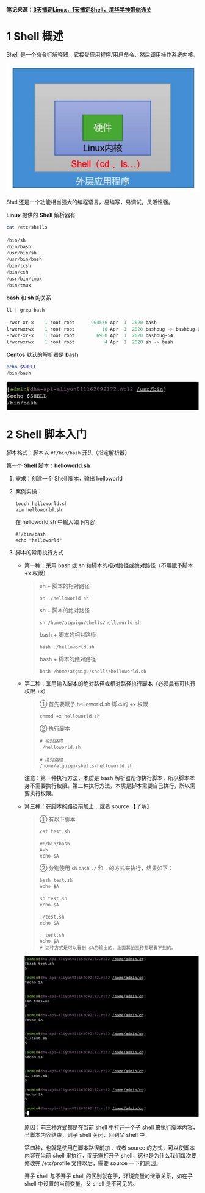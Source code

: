 **笔记来源：**[**3天搞定Linux，1天搞定Shell，清华学神带你通关**](https://www.bilibili.com/video/BV1WY4y1H7d3?p=9&vd_source=e8046ccbdc793e09a75eb61fe8e84a30)



# 1 Shell 概述 
Shell 是一个命令行解释器，它接受应用程序/用户命令，然后调用操作系统内核。

![](images/1.png)

Shell还是一个功能相当强大的编程语言，易编写，易调试，灵活性强。



**Linux** 提供的 **Shell** 解析器有

```powershell
cat /etc/shells

/bin/sh
/bin/bash
/usr/bin/sh
/usr/bin/bash
/bin/tcsh
/bin/csh
/usr/bin/tmux
/bin/tmux
```



**bash** 和 **sh** 的关系

```powershell
ll | grep bash

-rwxr-xr-x    1 root root      964536 Apr  1  2020 bash
lrwxrwxrwx    1 root root          10 Apr  1  2020 bashbug -> bashbug-64
-rwxr-xr-x    1 root root        6958 Apr  1  2020 bashbug-64
lrwxrwxrwx    1 root root           4 Apr  1  2020 sh -> bash
```

 					

**Centos** 默认的解析器是 **bash** 

```powershell
echo $SHELL
/bin/bash
```

![](images/2.png)



# 2 Shell 脚本入门 
脚本格式：脚本以 `#!/bin/bash` 开头（指定解析器）



第一个 **Shell** 脚本：**helloworld.sh** 

1. 需求：创建一个 Shell 脚本，输出 helloworld 

2. 案例实操：

   ```shell
   touch helloworld.sh
   vim helloworld.sh
   ```

   在 helloworld.sh 中输入如下内容

   ```shell
   #!/bin/bash
   echo "helloworld"
   ```

3. 脚本的常用执行方式
    - 第一种：采用 bash 或 sh 和脚本的相对路径或绝对路径（不用赋予脚本+x 权限）

        >sh + 脚本的相对路径
        >
        >```shell
        >sh ./helloworld.sh
        >```
        >
        >sh + 脚本的绝对路径
        >
        >```shell
        >sh /home/atguigu/shells/helloworld.sh
        >```
        >
        >bash + 脚本的相对路径
        >
        >```shell
        >bash ./helloworld.sh
        >```
        >
        >bash + 脚本的绝对路径
        >
        >```shell
        >bash /home/atguigu/shells/helloworld.sh
        >```

    - 第二种：采用输入脚本的绝对路径或相对路径执行脚本（必须具有可执行权限 +x）

        >① 首先要赋予 helloworld.sh 脚本的 +x 权限
        >
        >```shell
        >chmod +x helloworld.sh
        >```
        >② 执行脚本
        >
        >```shell
        ># 相对路径
        >./helloworld.sh
        >
        ># 绝对路径
        >/home/atguigu/shells/helloworld.sh
        >```

        注意：第一种执行方法，本质是 bash 解析器帮你执行脚本，所以脚本本身不需要执行权限。第二种执行方法，本质是脚本需要自己执行，所以需要执行权限。

    - 第三种：在脚本的路径前加上 `.` 或者 source 【了解】

        >① 有以下脚本
        >
        >```shell
        >cat test.sh
        >
        >#!/bin/bash
        >A=5
        >echo $A
        >```
        >② 分别使用 `sh` `bash` `./` 和 `.` 的方式来执行，结果如下：
        >
        >```shell
        >bash test.sh
        >echo $A
        >
        >sh test.sh
        >echo $A
        >
        >./test.sh
        >echo $A
        >
        >. test.sh
        >echo $A
        ># 这种方式是可以看到 $A的输出的，上面其他三种都是看不到的。
        >```

        ![](images/3.png)

        原因：前三种方式都是在当前 shell 中打开一个子 shell 来执行脚本内容，当脚本内容结束，则子 shell 关闭，回到父 shell 中。 

        第四种，也就是使用在脚本路径前加 `.` 或者 source 的方式，可以使脚本内容在当前 shell 里执行，而无需打开子 shell，这也是为什么我们每次要修改完  /etc/profile  文件以后，需要 source 一下的原因。 

        开子 shell 与不开子 shell 的区别就在于，环境变量的继承关系，如在子 shell 中设置的当前变量，父 shell 是不可见的。 





